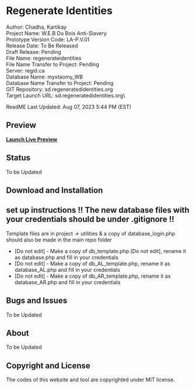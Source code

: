 # Regenerate Identities

Author: Chadha, Kartikay\
Project Name: W.E.B Du Bois Anti-Slavery\
Prototype Version Code: LA-P.V.01\
Release Date: To Be Released\
Draft Release: Pending\
File Name: regenerateidentities\
File Name Transfer to Project: Pending\
Server: regid.ca\
Database Name: myxtaomy_WB\
Database Name Transfer to Project: Pending\
GIT Repository: sd.regeneratedidentities.org\
Target Launch URL: sd.regeneratedidentities.org\

ReadME Last Updated: Aug 07, 2023 5:44 PM (EST)

## Preview

**[Launch Live Preview](#)**

## Status

To be Updated

## Download and Installation

## set up instructions !! The new database files with your credentials should be under .gitignore !! 
Template files are in project -> utilities & a copy of database_login.php should also be made in the main repo folder
- [Do not edit] - Make a copy of db_template.php [Do not edit], rename it as database.php and fill in your credentials
- [Do not edit] - Make a copy of db_AL_template.php, rename it as database_AL.php and fill in your credentials
- [Do not edit] - Make a copy of db_AR_template.php, rename it as database_AR.php and fill in your credentials


## Bugs and Issues

To be Updated

## About

To be Updated

## Copyright and License

The codes of this website and tool are copyrighted under MIT license.
